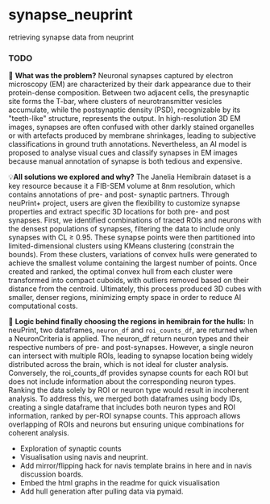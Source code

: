 # synapse_neuprint
retrieving synapse data from neuprint 

### TODO
🚩 **What was the problem?**
Neuronal synapses captured by electron microscopy (EM) are characterized by their dark appearance due to their protein-dense composition. Between two adjacent cells, the presynaptic site forms the T-bar, where clusters of neurotransmitter vesicles accumulate, while the postsynaptic density (PSD), recognizable by its "teeth-like" structure, represents the output. In high-resolution 3D EM images, synapses are often confused with other darkly stained organelles or with artefacts produced by membrane shrinkages, leading to subjective classifications in ground truth annotations. Nevertheless, an AI model is proposed to analyse visual cues and classify synapses in EM images because manual annotation of synapse is both tedious and expensive.

💡**All solutions we explored and why?**
The Janelia Hemibrain dataset is a key resource because it a FIB-SEM volume at 8nm resolution, which contains annotations of pre- and post- synaptic partners. Through neuPrint+ project, users are given the flexibility to customize synapse properties and extract specific 3D locations for both pre- and post synapses. First, we identified combinations of traced ROIs and neurons with the densest populations of synapses, filtering the data to include only synapses with CL ≥ 0.95. These synapse points were then partitioned into limited-dimensional clusters using KMeans clustering (constrain the bounds). From these clusters, variations of convex hulls were generated to achieve the smallest volume containing the largest number of points. Once created and ranked, the optimal convex hull from each cluster were transformed into compact cuboids, with outliers removed based on their distance from the centroid. Ultimately, this process produced 3D cubes with smaller, denser regions, minimizing empty space in order to reduce AI computational costs.

🧠 **Logic behind finally choosing the regions in hemibrain for the hulls:**
In neuPrint, two dataframes, `neuron_df` and `roi_counts_df`, are returned when a NeuronCriteria is applied. The neuron_df return neuron types and their respective numbers of pre- and post-synapses. However, a single neuron can intersect with multiple ROIs, leading to synapse location being widely distributed across the brain, which is not ideal for cluster analysis. Conversely, the roi_counts_df provides synapse counts for each ROI but does not include information about the corresponding neuron types. Ranking the data solely by ROI or neuron type would result in incoherent analysis. To address this, we merged both dataframes using body IDs, creating a single dataframe that includes both neuron types and ROI information, ranked by per-ROI synapse counts. This approach allows overlapping of ROIs and neurons but ensuring unique combinations for coherent analysis.

- Exploration of synaptic counts
- Visualisation using navis and neuprint.
- Add mirror/flipping hack for navis template brains in here and in navis discussion boards.
- Embed the html graphs in the readme for quick visualisation
- Add hull generation after pulling data via pymaid.
